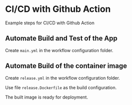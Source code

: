 # CI/CD with Github Action

Example steps for CI/CD with Github Action

## Automate Build and Test of the App

Create `main.yml` in the workflow configuration folder.

## Automate Build of the container image

Create `release.yml` in the workflow configuration folder.

Use file `release.Dockerfile` as the build configuration.

The built image is ready for deployment.
